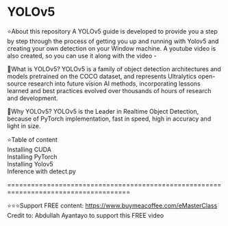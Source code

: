 # YOLOv5
⭐️About this repository
A YOLOv5 guide is developed to provide you a step by step through the process of getting you up and running with Yolov5 and creating your own detection on your Window machine.
A youtube video is also created, so you can use it along with the video - 

🚀What is YOLOv5? 
YOLOv5 is a family of object detection architectures and models pretrained on the COCO dataset, and represents Ultralytics open-source research into future vision AI methods, incorporating lessons learned and best practices evolved over thousands of hours of research and development.

🚀Why YOLOv5? 
YOLOv5 is the Leader in Realtime Object Detection, because of PyTorch implementation, fast in speed, high in accuracy and light in size. 

⭐️Table of content<br>
   Installing CUDA<br>
   Installing PyTorch<br>
   Installing Yolov5<br>
   Inference with detect.py

=====================================================================================

⭐️⭐️⭐️Support FREE content: https://www.buymeacoffee.com/eMasterClass
Credit to: Abdullah Ayantayo to support this FREE video
